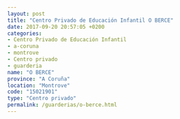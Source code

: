```yaml
---
layout: post
title: "Centro Privado de Educación Infantil O BERCE"
date: 2017-09-20 20:57:05 +0200
categories:
- Centro Privado de Educación Infantil
- a-coruna
- montrove
- Centro privado
- guarderia
name: "O BERCE"
province: "A Coruña"
location: "Montrove"
code: "15021901"
type: "Centro privado"
permalink: /guarderias/o-berce.html
---
```

